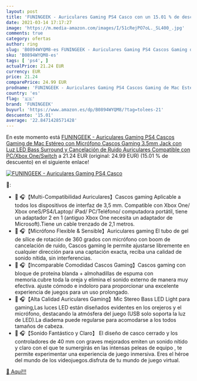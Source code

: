 ```yaml
---
layout: post
title: 'FUNINGEEK - Auriculares Gaming PS4 Casco con un 15.01 % de descuento'
date: 2021-03-14 17:17:27
image: 'https://m.media-amazon.com/images/I/51cRejPO7oL._SL400_.jpg'
comments: true
category: ofertas
author: ring
slug: 'B0894WYQM8-es FUNINGEEK - Auriculares Gaming PS4 Cascos Gaming de Mac...'
sku: 'B0894WYQM8-es'
tags: [ 'ps4', ]
actualPrice: 21.24 EUR
currency: EUR
price: 21.24
comparePrice: 24.99 EUR
prodname: 'FUNINGEEK - Auriculares Gaming PS4 Cascos Gaming de Mac Estéreo con Micrófono Cascos Gaming 3.5mm Jack con Luz LED Bass Surround y Cancelación de Ruido Auriculares Compatible con PC/Xbox One/Switch'
country: 'es'
flag: '🇪🇸'
brand: 'FUNINGEEK'
buyurl: 'https://www.amazon.es/dp/B0894WYQM8/?tag=tolees-21'
descuento: '15.01'
average: '22.8471428571428'
---
```


En este momento está [FUNINGEEK - Auriculares Gaming PS4 Cascos Gaming de Mac Estéreo con Micrófono Cascos Gaming 3.5mm Jack con Luz LED Bass Surround y Cancelación de Ruido Auriculares Compatible con PC/Xbox One/Switch](https://www.amazon.es/dp/B0894WYQM8/?tag=tolees-21) a 21.24 EUR (original: 24.99 EUR) (15.01 %  de descuento) en el siguiente enlace!

[![FUNINGEEK - Auriculares Gaming PS4 Casco](https://m.media-amazon.com/images/I/51cRejPO7oL._SL400_.jpg)](https://www.amazon.es/dp/B0894WYQM8/?tag=tolees-21)

🔎:

- 💎 🎧【Multi-Compatibilidad Auriculares】Cascos gaming Aplicable a todos los dispositivos de interfaz de 3,5 mm. Compatible con Xbox One/ Xbox oneS/PS4/Laptop/ iPad/ PC/Teléfono/ computadora portátil, tiene un adaptador 2 en 1 (antiguo Xbox One necesita un adaptador de Microsoft).Tiene un cable trenzado de 2,1 metros.
- 💎 🎧【Micrófono Flexible & Sensible】Auriculares gaming El tubo de gel de sílice de rotación de 360 grados con micrófono con boom de cancelación de ruido, Cascos gaming le permite ajustarse libremente en cualquier dirección para una captación exacta, reciba una calidad de sonido nítida, sin interferencias.
- 💎 🎧【Incomparable Comodidad Cascos Gaming】Cascos gaming con bloque de proteína blanda + almohadillas de espuma con memoria.cubre toda la oreja y elimina el sonido externo de manera muy efectiva. ajuste cómodo e indoloro para proporcionar una excelente experiencia de juegos para un uso prolongado.
- 💎 🎧【Alta Calidad Auriculares Gaming】Mic Stereo Bass LED Light para gaming,Las luces LED están diseñados evidentes en los orejeros y el micrófono, destacando la atmósfera del juego (USB solo soporta la luz de LED).La diadema puede regularse para acomodarse a los todos tamaños de cabeza.
- 💎 🎧【Sonido Fantástico y Claro】 El diseño de casco cerrado y los controladores de 40 mm con graves mejorados emiten un sonido nítido y claro con el que te sumergirás en las intensas peleas de equipo , te permite experimentar una experiencia de juego inmersiva. Eres el héroe del mundo de los videojuegos.disfruta de tu mundo de juego virtual.

[🛒 Aquí!!!](https://www.amazon.es/dp/B0894WYQM8/?tag=tolees-21)
